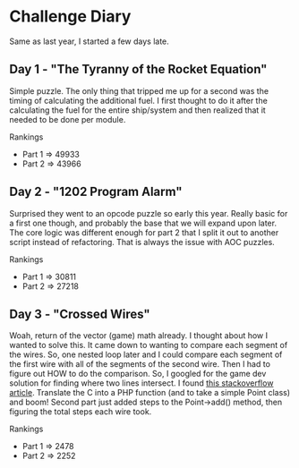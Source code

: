 # Challenge Diary

Same as last year, I started a few days late.


## Day 1 - "The Tyranny of the Rocket Equation"

Simple puzzle. The only thing that tripped me up for a second was the timing of calculating the additional fuel. I first
thought to do it after the calculating the fuel for the entire ship/system and then realized that it needed to be done
per module.

Rankings
 - Part 1 => 49933
 - Part 2 => 43966


## Day 2 - "1202 Program Alarm"

Surprised they went to an opcode puzzle so early this year. Really basic for a first one though, and probably the base
that we will expand upon later. The core logic was different enough for part 2 that I split it out to another script
instead of refactoring. That is always the issue with AOC puzzles.

Rankings
 - Part 1 => 30811
 - Part 2 => 27218


## Day 3 - "Crossed Wires"

Woah, return of the vector (game) math already. I thought about how I wanted to solve this. It came down to wanting to
compare each segment of the wires. So, one nested loop later and I could compare each segment of the first wire with all
of the segments of the second wire. Then I had to figure out HOW to do the comparison. So, I googled for the game dev
solution for finding where two lines intersect. I found [this stackoverflow article](stackoverflow-563198). Translate
the C into a PHP function (and to take a simple Point class) and boom! Second part just added steps to the Point->add()
method, then figuring the total steps each wire took.

[stackoverflow-563198]: https://stackoverflow.com/questions/563198/how-do-you-detect-where-two-line-segments-intersect

Rankings
 - Part 1 => 2478
 - Part 2 => 2252

